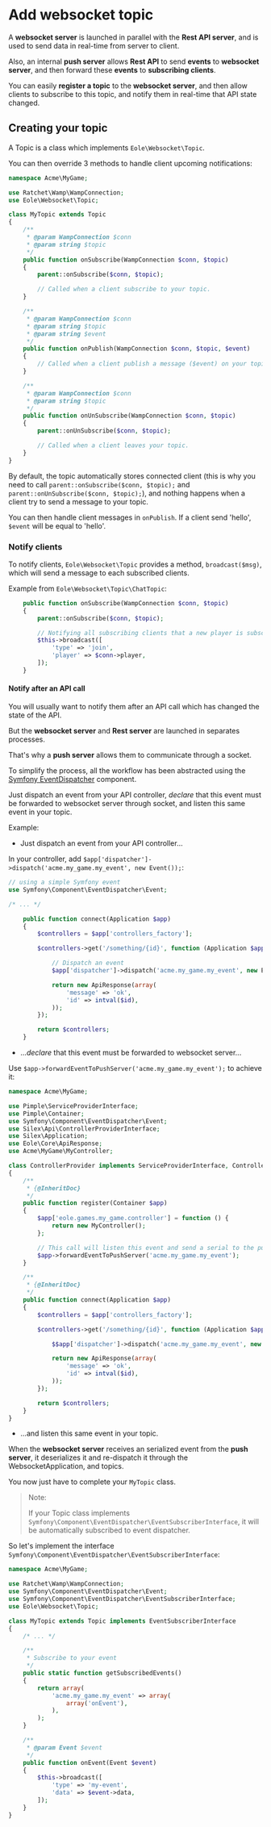 # Add websocket topic

A **websocket server** is launched in parallel with the **Rest API server**, and is used to send data in real-time
from server to client.

Also, an internal **push server** allows **Rest API** to send **events** to **websocket server**,
and then forward these **events** to **subscribing clients**.

You can easily **register a topic** to the **websocket server**, and then allow clients
to subscribe to this topic, and notify them in real-time that API state changed.


## Creating your topic

A Topic is a class which implements `Eole\Websocket\Topic`.

You can then override 3 methods to handle client upcoming notifications:

``` php
namespace Acme\MyGame;

use Ratchet\Wamp\WampConnection;
use Eole\Websocket\Topic;

class MyTopic extends Topic
{
    /**
     * @param WampConnection $conn
     * @param string $topic
     */
    public function onSubscribe(WampConnection $conn, $topic)
    {
        parent::onSubscribe($conn, $topic);

        // Called when a client subscribe to your topic.
    }

    /**
     * @param WampConnection $conn
     * @param string $topic
     * @param string $event
     */
    public function onPublish(WampConnection $conn, $topic, $event)
    {
        // Called when a client publish a message ($event) on your topic.
    }

    /**
     * @param WampConnection $conn
     * @param string $topic
     */
    public function onUnSubscribe(WampConnection $conn, $topic)
    {
        parent::onUnSubscribe($conn, $topic);

        // Called when a client leaves your topic.
    }
}
```

By default, the topic automatically stores connected client
(this is why you need to call `parent::onSubscribe($conn, $topic);` and `parent::onUnSubscribe($conn, $topic);`),
and nothing happens when a client try to send a message to your topic.

You can then handle client messages in `onPublish`. If a client send 'hello', `$event` will be equal to 'hello'.


### Notify clients

To notify clients, `Eole\Websocket\Topic` provides a method, `broadcast($msg)`,
which will send a message to each subscribed clients.

Example from `Eole\Websocket\Topic\ChatTopic`:

``` php
    public function onSubscribe(WampConnection $conn, $topic)
    {
        parent::onSubscribe($conn, $topic);

        // Notifying all subscribing clients that a new player is subscribing to the chat.
        $this->broadcast([
            'type' => 'join',
            'player' => $conn->player,
        ]);
    }
```


#### Notify after an API call

You will usually want to notify them after an API call which has changed the state of the API.

But the **websocket server** and **Rest server** are launched in separates processes.

That's why a **push server** allows them to communicate through a socket.

To simplify the process, all the workflow has been abstracted using the [Symfony EventDispatcher](http://symfony.com/doc/current/components/event_dispatcher/introduction.html) component.

Just dispatch an event from your API controller,
*declare* that this event must be forwarded to websocket server through socket,
and listen this same event in your topic.

Example:

- Just dispatch an event from your API controller...

In your controller, add `$app['dispatcher']->dispatch('acme.my_game.my_event', new Event());`:

``` php
// using a simple Symfony event
use Symfony\Component\EventDispatcher\Event;

/* ... */

    public function connect(Application $app)
    {
        $controllers = $app['controllers_factory'];

        $controllers->get('/something/{id}', function (Application $app, $id) {

            // Dispatch an event
            $app['dispatcher']->dispatch('acme.my_game.my_event', new Event());

            return new ApiResponse(array(
                'message' => 'ok',
                'id' => intval($id),
            ));
        });

        return $controllers;
    }
```

- ...*declare* that this event must be forwarded to websocket server...

Use `$app->forwardEventToPushServer('acme.my_game.my_event');` to achieve it:

``` php
namespace Acme\MyGame;

use Pimple\ServiceProviderInterface;
use Pimple\Container;
use Symfony\Component\EventDispatcher\Event;
use Silex\Api\ControllerProviderInterface;
use Silex\Application;
use Eole\Core\ApiResponse;
use Acme\MyGame\MyController;

class ControllerProvider implements ServiceProviderInterface, ControllerProviderInterface
{
    /**
     * {@InheritDoc}
     */
    public function register(Container $app)
    {
        $app['eole.games.my_game.controller'] = function () {
            return new MyController();
        };

        // This call will listen this event and send a serial to the push server
        $app->forwardEventToPushServer('acme.my_game.my_event');
    }

    /**
     * {@InheritDoc}
     */
    public function connect(Application $app)
    {
        $controllers = $app['controllers_factory'];

        $controllers->get('/something/{id}', function (Application $app, $id) {

            $$app['dispatcher']->dispatch('acme.my_game.my_event', new Event());

            return new ApiResponse(array(
                'message' => 'ok',
                'id' => intval($id),
            ));
        });

        return $controllers;
    }
}
```

- ...and listen this same event in your topic.

When the **websocket server** receives an serialized event from the **push server**,
it deserializes it and re-dispatch it through the WebsocketApplication, and topics.

You now just have to complete your `MyTopic` class.

> Note:
>
> If your Topic class implements `Symfony\Component\EventDispatcher\EventSubscriberInterface`,
> it will be automatically subscribed to event dispatcher.

So let's implement the interface `Symfony\Component\EventDispatcher\EventSubscriberInterface`:

``` php
namespace Acme\MyGame;

use Ratchet\Wamp\WampConnection;
use Symfony\Component\EventDispatcher\Event;
use Symfony\Component\EventDispatcher\EventSubscriberInterface;
use Eole\Websocket\Topic;

class MyTopic extends Topic implements EventSubscriberInterface
{
    /* ... */

    /**
     * Subscribe to your event
     */
    public static function getSubscribedEvents()
    {
        return array(
            'acme.my_game.my_event' => array(
                array('onEvent'),
            ),
        );
    }

    /**
     * @param Event $event
     */
    public function onEvent(Event $event)
    {
        $this->broadcast([
            'type' => 'my-event',
            'data' => $event->data,
        ]);
    }
}
```
